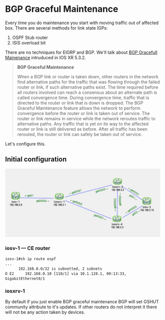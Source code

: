 # BGP Graceful Maintenance

Every time you do maintenance you start with moving traffic out of affected box. There are several methods for link state IGPs:

1. OSPF Stub router
2. ISIS overload bit

There are no techniques for EIGRP and BGP. We'll talk about [BGP Gracefull Mainenance](http://www.cisco.com/c/en/us/td/docs/routers/asr9000/software/asr9k_r5-3/general/release/notes/reln-532a9k.html#concept_8267A3B6A4C745B78C6AF4D1C64E9DA1) intruduced in IOS XR 5.3.2.

> **BGP Graceful Maintenance**
>
>When a BGP link or router is taken down, other routers in the network find alternative paths for the traffic that was flowing through the failed router or link, if such alternative paths exist. The time required before all routers involved can reach a consensus about an alternate path is called convergence time. During convergence time, traffic that is directed to the router or link that is down is dropped. The BGP Graceful Maintenance feature allows the network to perform convergence before the router or link is taken out of service. The router or link remains in service while the network reroutes traffic to alternative paths. Any traffic that is yet on its way to the affected router or link is still delivered as before. After all traffic has been rerouted, the router or link can safely be taken out of service.

Let's configure this.

## Initial configuration

![Topology](/img/bgp-gm.png)

### iosv-1 — CE router

```ios
iosv-1#sh ip route ospf
...
      192.168.0.0/32 is subnetted, 2 subnets
O E2     192.168.0.10 [110/1] via 10.1.128.1, 00:13:33, GigabitEthernet0/1
```

### iosxrv-1

By default if you just enable BGP graceful maintenance BGP will set GSHUT community attribute to it's updates. If other routers do not interpret it there will not be any action taken by devices.
